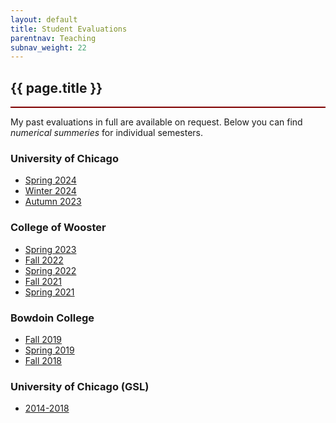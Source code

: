 ```yaml
---
layout: default
title: Student Evaluations
parentnav: Teaching
subnav_weight: 22
---
```


<div style="border-bottom: 2px  solid #800000;">

## {{ page.title }}

</div>


My past evaluations in full are available on request. Below you can find _numerical summeries_ for individual semesters.

### University of Chicago 

- [Spring 2024](Spring2024.pdf)
- [Winter 2024](Winter2024.pdf)
- [Autumn 2023](Autumn2023.pdf)

### College of Wooster

- [Spring 2023](Spring2023.pdf)
- [Fall 2022](Fall2022.pdf)
- [Spring 2022](Spring2022.pdf)
- [Fall 2021](Fall2021.pdf)
- [Spring 2021](Spring2021.pdf) 

### Bowdoin College

- [Fall 2019](BCQ_Fall2019.pdf)
- [Spring 2019](BCQ_Spring2019.pdf) 
- [Fall 2018](BCQ_Fall2018.pdf)

### University of Chicago (GSL)

- [2014-2018](UChicago_2014-2018.pdf)
